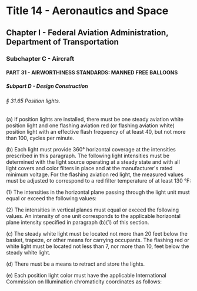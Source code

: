 
# Title 14 - Aeronautics and Space
## Chapter I - Federal Aviation Administration, Department of Transportation
### Subchapter C - Aircraft
#### PART 31 - AIRWORTHINESS STANDARDS: MANNED FREE BALLOONS
##### Subpart D - Design Construction
###### § 31.65 Position lights.

(a) If position lights are installed, there must be one steady aviation white position light and one flashing aviation red (or flashing aviation white) position light with an effective flash frequency of at least 40, but not more than 100, cycles per minute.

(b) Each light must provide 360&#xB0; horizontal coverage at the intensities prescribed in this paragraph. The following light intensities must be determined with the light source operating at a steady state and with all light covers and color filters in place and at the manufacturer's rated minimum voltage. For the flashing aviation red light, the measured values must be adjusted to correspond to a red filter temperature of at least 130 &#xB0;F:

(1) The intensities in the horizontal plane passing through the light unit must equal or exceed the following values:

(2) The intensities in vertical planes must equal or exceed the following values. An intensity of one unit corresponds to the applicable horizontal plane intensity specified in paragraph (b)(1) of this section.

(c) The steady white light must be located not more than 20 feet below the basket, trapeze, or other means for carrying occupants. The flashing red or white light must be located not less than 7, nor more than 10, feet below the steady white light.

(d) There must be a means to retract and store the lights.

(e) Each position light color must have the applicable International Commission on Illumination chromaticity coordinates as follows:
